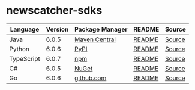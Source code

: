 # newscatcher-sdks

|Language|Version|Package Manager|README|Source|
|-|-|-|-|-|
|Java|6.0.5|[Maven Central](https://central.sonatype.com/artifact/com.konfigthis.newscatcherapi/newscatcherapi-java-sdk/6.0.5)|[README](https://github.com/konfig-dev/newscatcher-sdks/tree/HEAD/java#readme)|[Source](https://github.com/konfig-dev/newscatcher-sdks/tree/HEAD/java)|
|Python|6.0.6|[PyPI](https://pypi.org/project/newscatcherapi-python-sdk/6.0.6)|[README](https://github.com/konfig-dev/newscatcher-sdks/tree/HEAD/python#readme)|[Source](https://github.com/konfig-dev/newscatcher-sdks/tree/HEAD/python)|
|TypeScript|6.0.7|[npm](https://www.npmjs.com/package/newscatcherapi-typescript-sdk/v/6.0.7)|[README](https://github.com/konfig-dev/newscatcher-sdks/tree/HEAD/typescript#readme)|[Source](https://github.com/konfig-dev/newscatcher-sdks/tree/HEAD/typescript)|
|C#|6.0.5|[NuGet](https://nuget.org/packages/Newscatcherapi.Net/6.0.5)|[README](https://github.com/konfig-dev/newscatcher-sdks/tree/HEAD/csharp#readme)|[Source](https://github.com/konfig-dev/newscatcher-sdks/tree/HEAD/csharp)|
|Go|6.0.6|[github.com](https://github.com/konfig-dev/newscatcher-go-sdk)|[README](https://github.com/konfig-dev/newscatcher-go-sdk/tree/HEAD/go/v6#readme)|[Source](https://github.com/konfig-dev/newscatcher-go-sdk/tree/HEAD/go/v6)|